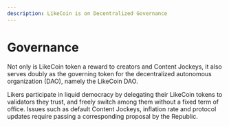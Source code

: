 ```yaml
---
description: LikeCoin is on Decentralized Governance
---
```


# Governance

Not only is LikeCoin token a reward to creators and Content Jockeys, it also serves doubly as the governing token for the decentralized autonomous organization (DAO), namely the LikeCoin DAO.

Likers participate in liquid democracy by delegating their LikeCoin tokens to validators they trust, and freely switch among them without a fixed term of office. Issues such as default Content Jockeys, inflation rate and protocol updates require passing a corresponding proposal by the Republic.
